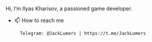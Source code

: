 Hi, I’m Ilyas Kharisov, a passioned game developer.

- 📫 How to reach me
        
        Telegram: @JackLumers | https://t.me/JackLumers

<!---
JackLumers/JackLumers is a ✨ special ✨ repository because its `README.md` (this file) appears on your GitHub profile.
You can click the Preview link to take a look at your changes.
--->
